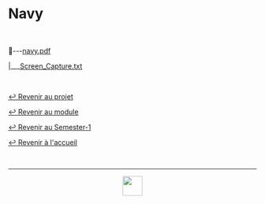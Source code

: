 # Navy

<br>

📂---[navy.pdf](https://github.com/Studio-17/Epitech-Subjects/blob/main/Semester-1/B-PSU-101/Navy/Navy/navy.pdf)

|\_\_\_[Screen_Capture.txt](https://github.com/Studio-17/Epitech-Subjects/blob/main/Semester-1/B-PSU-101/Navy/Navy/Screen_Capture.txt)

<br>

[↩️ Revenir au projet](https://github.com/Studio-17/Epitech-Subjects/tree/main/Semester-1/B-PSU-100/Navy)

[↩️ Revenir au module](https://github.com/Studio-17/Epitech-Subjects/tree/main/Semester-1/B-PSU-101)

[↩️ Revenir au Semester-1](https://github.com/Studio-17/Epitech-Subjects/tree/main/Semester-1)

[↩️ Revenir à l'accueil](https://github.com/Studio-17/Epitech-Subjects)

<br>

---

<div align="center">

<a href="https://github.com/Studio-17" target="_blank"><img src="../../../../voc17.gif" width="40"></a>

</div>
